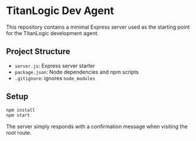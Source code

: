 # TitanLogic Dev Agent

This repository contains a minimal Express server used as the starting point for the TitanLogic development agent.

## Project Structure
- `server.js`: Express server starter
- `package.json`: Node dependencies and npm scripts
- `.gitignore`: ignores `node_modules`

## Setup
```bash
npm install
npm start
```

The server simply responds with a confirmation message when visiting the root route.

